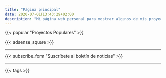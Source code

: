 ```yaml
---
title: "Página principal"
date: 2020-07-01T13:43:29+02:00
description: "Mi página web personal para mostrar algunos de mis proyectos caseros que he producido."
---
```


{{< popular "Proyectos Populares" >}}

{{< adsense_square >}}

---

{{< subscribe_form "Suscríbete al boletín de noticias" >}}

---

{{< tags >}}
